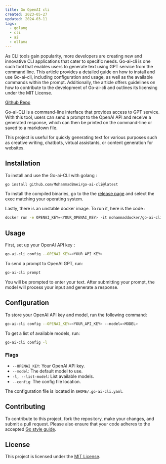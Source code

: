 ```yaml
---
title: Go OpenAI cli
created: 2023-05-27
updated: 2024-03-11
tags:
  - golang
  - cli
  - ai
  - ollama
---
```


As CLI tools gain popularity, more developers are creating new and innovative CLI applications that cater to specific needs. Go-ai-cli is one such tool that enables users to generate text using GPT service from the command line. This article provides a detailed guide on how to install and use Go-ai-cli, including configuration and usage, as well as the available commands within the prompt. Additionally, the article offers guidelines on how to contribute to the development of Go-ai-cli and outlines its licensing under the MIT License.

[Github Repo](https://github.com/MohammadBnei/go-ai-cli)

Go-ai-CLI is a command-line interface that provides access to GPT service. With this tool, users can send a prompt to the OpenAI API and receive a generated response, which can then be printed on the command-line or saved to a markdown file.

This project is useful for quickly generating text for various purposes such as creative writing, chatbots, virtual assistants, or content generation for websites.

## Installation

To install and use the Go-ai-CLI with golang :

```sh
go install github.com/MohammadBnei/go-ai-cli@latest
```

To install the compiled binaries, go to the the [release page](https://github.com/MohammadBnei/go-ai-cli/releases/) and select the exec matching your operating system.

Lastly, there is an unstable docker image. To run it, here is the code :

```sh
docker run -e OPENAI_KEY=<YOUR_OPENAI_KEY> -it mohammaddocker/go-ai-cli prompt
```

## Usage

First, set up your OpenAI API key :

```sh
go-ai-cli config --OPENAI_KEY=<YOUR_API_KEY>
```

To send a prompt to OpenAI GPT, run:

```sh
go-ai-cli prompt
```

You will be prompted to enter your text. After submitting your prompt, the model will process your input and generate a response.

## Configuration

To store your OpenAI API key and model, run the following command:

```sh
go-ai-cli config --OPENAI_KEY=<YOUR_API_KEY> --model=<MODEL>
```

To get a list of available models, run:

```sh
go-ai-cli config -l
```

### Flags

- `--OPENAI_KEY`: Your OpenAI API key.
- `--model`: The default model to use.
- `-l, --list-model`: List available models.
- `--config`: The config file location.

The configuration file is located in `$HOME/.go-ai-cli.yaml`.

## Contributing

To contribute to this project, fork the repository, make your changes, and submit a pull request. Please also ensure that your code adheres to the accepted [Go style guide](https://golang.org/doc/effective_go.html).

## License

This project is licensed under the [MIT License](https://opensource.org/licenses/MIT).
